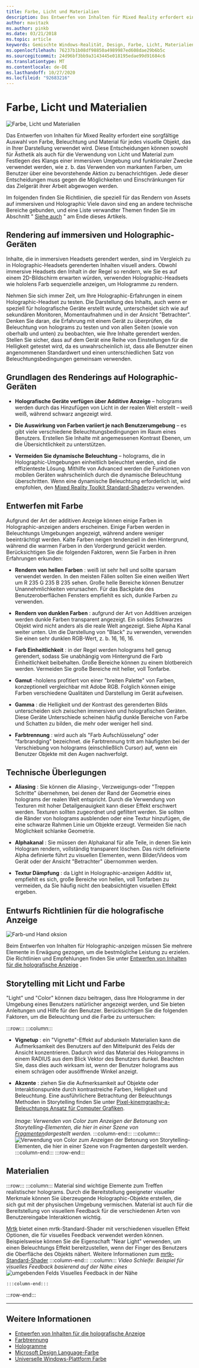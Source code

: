 ```yaml
---
title: Farbe, Licht und Materialien
description: Das Entwerfen von Inhalten für Mixed Reality erfordert eine sorgfältige Auswahl von Farbe, Beleuchtung und Material für jedes visuelle Objekt, das in Ihrer Darstellung verwendet wird.
author: mavitazk
ms.author: pinkb
ms.date: 03/21/2018
ms.topic: article
keywords: Gemischte Windows-Realität, Design, Farbe, Licht, Materialien
ms.openlocfilehash: 76237b1b08df98850a4989987ed608dae29b6b5c
ms.sourcegitcommit: 24d96bf3bb9a3143445e018195edae99d91684c6
ms.translationtype: MT
ms.contentlocale: de-DE
ms.lasthandoff: 10/27/2020
ms.locfileid: "92683216"
---
```

# <a name="color-light-and-materials"></a>Farbe, Licht und Materialien
![Farbe, Licht und Materialien](images/RemoteRendering.jpg)

Das Entwerfen von Inhalten für Mixed Reality erfordert eine sorgfältige Auswahl von Farbe, Beleuchtung und Material für jedes visuelle Objekt, das in Ihrer Darstellung verwendet wird. Diese Entscheidungen können sowohl für Ästhetik als auch für die Verwendung von Licht und Material zum Festlegen des Klangs einer immersiven Umgebung und funktionaler Zwecke verwendet werden, wie z. b. das Verwenden von markanten Farben, um Benutzer über eine bevorstehende Aktion zu benachrichtigen. Jede dieser Entscheidungen muss gegen die Möglichkeiten und Einschränkungen für das Zielgerät ihrer Arbeit abgewogen werden.

Im folgenden finden Sie Richtlinien, die speziell für das Rendern von Assets auf immersiven und Holographic Viele davon sind eng an andere technische Bereiche gebunden, und eine Liste verwandter Themen finden Sie im Abschnitt " [Siehe auch](color-light-and-materials.md#see-also) " am Ende dieses Artikels.

## <a name="rendering-on-immersive-vs-holographic-devices"></a>Rendering auf immersiven und Holographic-Geräten

Inhalte, die in immersiven Headsets gerendert werden, sind im Vergleich zu in Holographic-Headsets gerenderten Inhalten visuell anders. Obwohl immersive Headsets den Inhalt in der Regel so rendern, wie Sie es auf einem 2D-Bildschirm erwarten würden, verwenden Holographic-Headsets wie hololens Farb sequenzielle anzeigen, um Hologramme zu rendern.

Nehmen Sie sich immer Zeit, um Ihre Holographic-Erfahrungen in einem Holographic-Headset zu testen. Die Darstellung des Inhalts, auch wenn er speziell für holografische Geräte erstellt wurde, unterscheidet sich wie auf sekundären Monitoren, Momentaufnahmen und in der Ansicht "Betrachter". Denken Sie daran, die Erfahrung mit einem Gerät zu überprüfen, die Beleuchtung von holograms zu testen und von allen Seiten (sowie von oberhalb und unten) zu beobachten, wie Ihre Inhalte gerendert werden. Stellen Sie sicher, dass auf dem Gerät eine Reihe von Einstellungen für die Helligkeit getestet wird, da es unwahrscheinlich ist, dass alle Benutzer einen angenommenen Standardwert und einen unterschiedlichen Satz von Beleuchtungsbedingungen gemeinsam verwenden.

## <a name="fundamentals-of-rendering-on-holographic-devices"></a>Grundlagen des Renderings auf Holographic-Geräten
* **Holografische Geräte verfügen über Additive Anzeige** – holograms werden durch das Hinzufügen von Licht in der realen Welt erstellt – weiß weiß, während schwarz angezeigt wird.

* **Die Auswirkung von Farben variiert je nach Benutzerumgebung** – es gibt viele verschiedene Beleuchtungsbedingungen im Raum eines Benutzers. Erstellen Sie Inhalte mit angemessenen Kontrast Ebenen, um die Übersichtlichkeit zu unterstützen.

* **Vermeiden Sie dynamische Beleuchtung** – holograms, die in Holographic-Umgebungen einheitlich beleuchtet werden, sind die effizienteste Lösung. Mithilfe von Advanced werden die Funktionen von mobilen Geräten wahrscheinlich durch die dynamische Beleuchtung überschritten. Wenn eine dynamische Beleuchtung erforderlich ist, wird empfohlen, den [Mixed Reality Toolkit Standard-Shader](https://github.com/microsoft/MixedRealityToolkit-Unity/blob/mrtk_release/Documentation/README_MRTKStandardShader.md)zu verwenden. 

## <a name="designing-with-color"></a>Entwerfen mit Farbe

Aufgrund der Art der additiven Anzeige können einige Farben in Holographic-anzeigen anders erscheinen. Einige Farben werden in Beleuchtungs Umgebungen angezeigt, während andere weniger beeinträchtigt werden. Kalte Farben neigen tendenziell in den Hintergrund, während die warmen Farben in den Vordergrund gerückt werden. Berücksichtigen Sie die folgenden Faktoren, wenn Sie Farben in ihren Erfahrungen erkunden:

* **Rendern von hellen Farben** : weiß ist sehr hell und sollte sparsam verwendet werden. In den meisten Fällen sollten Sie einen weißen Wert um R 235 G 235 B 235 sehen. Große helle Bereiche können Benutzer Unannehmlichkeiten verursachen. Für das Backplate des Benutzeroberflächen Fensters empfiehlt es sich, dunkle Farben zu verwenden.

* **Rendern von dunklen Farben** : aufgrund der Art von Additiven anzeigen werden dunkle Farben transparent angezeigt. Ein solides Schwarzes Objekt wird nicht anders als die reale Welt angezeigt. Siehe Alpha Kanal weiter unten. Um die Darstellung von "Black" zu verwenden, verwenden Sie einen sehr dunklen RGB-Wert, z. b. 16, 16, 16.

* **Farb Einheitlichkeit** : in der Regel werden holograms hell genug gerendert, sodass Sie unabhängig vom Hintergrund die Farb Einheitlichkeit beibehalten. Große Bereiche können zu einem blotbereich werden. Vermeiden Sie große Bereiche mit heller, voll Tonfarbe.

* **Gamut** -hololens profitiert von einer "breiten Palette" von Farben, konzeptionell vergleichbar mit Adobe RGB. Folglich können einige Farben verschiedene Qualitäten und Darstellung im Gerät aufweisen.

* **Gamma** : die Helligkeit und der Kontrast des gerenderten Bilds unterscheiden sich zwischen immersiven und holografischen Geräten. Diese Geräte Unterschiede scheinen häufig dunkle Bereiche von Farbe und Schatten zu bilden, die mehr oder weniger hell sind.

* **Farbtrennung** : wird auch als "Farb Aufschlüsselung" oder "farbrandging" bezeichnet. die Farbtrennung tritt am häufigsten bei der Verschiebung von holograms (einschließlich Cursor) auf, wenn ein Benutzer Objekte mit den Augen nachverfolgt.

## <a name="technical-considerations"></a>Technische Überlegungen
* **Aliasing** : Sie können die Aliasing-, Verzweigungs-oder "Treppen Schritte" übernehmen, bei denen der Rand der Geometrie eines holograms der realen Welt entspricht. Durch die Verwendung von Texturen mit hoher Detailgenauigkeit kann dieser Effekt erschwert werden. Texturen sollten zugeordnet und gefiltert werden. Sie sollten die Ränder von holograms ausblenden oder eine Textur hinzufügen, die eine schwarze Rahmen Linie um Objekte erzeugt. Vermeiden Sie nach Möglichkeit schlanke Geometrie.

* **Alphakanal** : Sie müssen den Alphakanal für alle Teile, in denen Sie kein Hologram rendern, vollständig transparent löschen. Das nicht definierte Alpha definierte führt zu visuellen Elementen, wenn Bilder/Videos vom Gerät oder der Ansicht "Betrachter" übernommen werden.

* **Textur Dämpfung** : da Light in Holographic-anzeigen Additiv ist, empfiehlt es sich, große Bereiche von hellen, voll Tonfarben zu vermeiden, da Sie häufig nicht den beabsichtigten visuellen Effekt ergeben.

## <a name="design-guidelines-for-holographic-display"></a>Entwurfs Richtlinien für die holografische Anzeige
![Farb-und Hand oksion](images/color_handocclusion.jpg)

Beim Entwerfen von Inhalten für Holographic-anzeigen müssen Sie mehrere Elemente in Erwägung gezogen, um die bestmögliche Leistung zu erzielen. Die Richtlinien und Empfehlungen finden Sie unter [Entwerfen von Inhalten für die holografische Anzeige](designing-content-for-holographic-display.md) .

## <a name="storytelling-with-light-and-color"></a>Storytelling mit Licht und Farbe

"Light" und "Color" können dazu beitragen, dass Ihre Hologramme in der Umgebung eines Benutzers natürlicher angezeigt werden, und Sie bieten Anleitungen und Hilfe für den Benutzer. Berücksichtigen Sie die folgenden Faktoren, um die Beleuchtung und die Farbe zu untersuchen:

:::row:::
    :::column:::
* **Vignetup** : ein "Vignette"-Effekt auf abdunkeln Materialien kann die Aufmerksamkeit des Benutzers auf den Mittelpunkt des Felds der Ansicht konzentrieren. Dadurch wird das Material des Hologramms in einem RADIUS aus dem Blick Vektor des Benutzers dunkel. Beachten Sie, dass dies auch wirksam ist, wenn der Benutzer holograms aus einem schrägen oder ausöffnende Winkel anzeigt.

* **Akzente** : ziehen Sie die Aufmerksamkeit auf Objekte oder Interaktionspunkte durch kontrastreiche Farben, Helligkeit und Beleuchtung. Eine ausführlichere Betrachtung der Beleuchtungs Methoden in Storytelling finden Sie unter [Pixel-kinemgraphy-a-Beleuchtungs Ansatz für Computer Grafiken](http://media.siggraph.org/education/cgsource/Archive/ConfereceCourses/S96/course30.pdf).<br>
        <br>
        *Image: Verwenden von Color zum Anzeigen der Betonung von Storytelling-Elementen, die hier in einer Szene von [Fragmenten](https://www.microsoft.com/p/fragments/9nblggh5ggm8)dargestellt werden.*
    :::column-end:::
        :::column:::
        ![Verwendung von Color zum Anzeigen der Betonung von Storytelling-Elementen, die hier in einer Szene von Fragmenten dargestellt werden.](images/640px-fragments.jpg)<br>
    :::column-end:::
:::row-end:::

## <a name="materials"></a>Materialien

:::row:::
    :::column:::
Material sind wichtige Elemente zum Treffen realistischer holograms. Durch die Bereitstellung geeigneter visueller Merkmale können Sie überzeugende Holographic-Objekte erstellen, die sich gut mit der physischen Umgebung vermischen. Material ist auch für die Bereitstellung von visuellem Feedback für die verschiedenen Arten von Benutzereingabe Interaktionen wichtig.  

[Mrtk](https://github.com/Microsoft/MixedRealityToolkit-Unity) bietet einen mrtk-Standard-Shader mit verschiedenen visuellen Effekt Optionen, die für visuelles Feedback verwendet werden können. Beispielsweise können Sie die Eigenschaft "Near Light" verwenden, um einen Beleuchtungs Effekt bereitzustellen, wenn der Finger des Benutzers die Oberfläche des Objekts nähert. Weitere Informationen zum [mrtk-Standard-Shader](https://microsoft.github.io/MixedRealityToolkit-Unity/Documentation/README_MRTKStandardShader.html)
    :::column-end:::
        :::column:::
    *Video Schleife: Beispiel für visuelles Feedback basierend auf der Nähe eines* 
     ![ umgebenden Felds Visuelles Feedback in der Nähe](images/HoloLens2_Proximity.gif)

    :::column-end:::
:::row-end:::
<br>

---

## <a name="see-also"></a>Weitere Informationen
* [Entwerfen von Inhalten für die holografische Anzeige](designing-content-for-holographic-display.md)
* [Farbtrennung](../develop/platform-capabilities-and-apis/hologram-stability.md#color-separation)
* [Hologramme](../discover/hologram.md)
* [Microsoft Design Language-Farbe](https://www.microsoft.com/design/color)
* [Universelle Windows-Plattform Farbe](https://docs.microsoft.com/windows/uwp/style/color)
